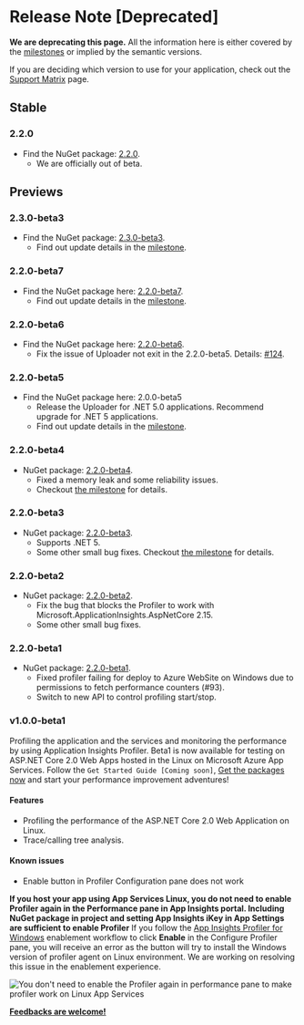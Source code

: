 # Release Note [Deprecated]

**We are deprecating this page.** All the information here is either covered by the [milestones](https://github.com/microsoft/ApplicationInsights-Profiler-AspNetCore/milestones?state=closed) or implied by the semantic versions.

If you are deciding which version to use for your application, check out the [Support Matrix](./SupportMatrix.md) page.

## Stable

### 2.2.0

* Find the NuGet package: [2.2.0](https://www.nuget.org/packages/Microsoft.ApplicationInsights.Profiler.AspNetCore/2.2.0).
  * We are officially out of beta.

## Previews

### 2.3.0-beta3

* Find the NuGet package: [2.3.0-beta3](https://www.nuget.org/packages/Microsoft.ApplicationInsights.Profiler.AspNetCore/2.3.0-beta3).
  * Find out update details in the [milestone](https://github.com/microsoft/ApplicationInsights-Profiler-AspNetCore/milestone/13).

### 2.2.0-beta7

* Find the NuGet package here: [2.2.0-beta7](https://www.nuget.org/packages/Microsoft.ApplicationInsights.Profiler.AspNetCore/2.2.0-beta7).
  * Find out update details in the [milestone](https://github.com/microsoft/ApplicationInsights-Profiler-AspNetCore/milestone/12?closed=1).

### 2.2.0-beta6

* Find the NuGet package here: [2.2.0-beta6](https://www.nuget.org/packages/Microsoft.ApplicationInsights.Profiler.AspNetCore/2.2.0-beta6).
  * Fix the issue of Uploader not exit in the 2.2.0-beta5. Details: [#124](https://github.com/microsoft/ApplicationInsights-Profiler-AspNetCore/issues/124).

### 2.2.0-beta5

* Find the NuGet package here: 2.0.0-beta5
  * Release the Uploader for .NET 5.0 applications. Recommend upgrade for .NET 5 applications.
  * Find out update details in the [milestone](https://github.com/microsoft/ApplicationInsights-Profiler-AspNetCore/milestone/11?closed=1).

### 2.2.0-beta4

* NuGet package: [2.2.0-beta4](https://www.nuget.org/packages/Microsoft.ApplicationInsights.Profiler.AspNetCore/2.2.0-beta4).
  * Fixed a memory leak and some reliability issues.
  * Checkout [the milestone](https://github.com/microsoft/ApplicationInsights-Profiler-AspNetCore/milestone/9?closed=1) for details.

### 2.2.0-beta3

* NuGet package: [2.2.0-beta3](https://www.nuget.org/packages/Microsoft.ApplicationInsights.Profiler.AspNetCore/2.2.0-beta3).
  * Supports .NET 5.
  * Some other small bug fixes. Checkout [the milestone](https://github.com/microsoft/ApplicationInsights-Profiler-AspNetCore/milestone/8?closed=1) for details.

### 2.2.0-beta2

* NuGet package: [2.2.0-beta2](https://www.nuget.org/packages/Microsoft.ApplicationInsights.Profiler.AspNetCore/2.2.0-beta2).
  * Fix the bug that blocks the Profiler to work with Microsoft.ApplicationInsights.AspNetCore 2.15.
  * Some other small bug fixes.

### 2.2.0-beta1

* NuGet package: [2.2.0-beta1](https://www.nuget.org/packages/Microsoft.ApplicationInsights.Profiler.AspNetCore/2.2.0-beta1).
  * Fixed profiler failing for deploy to Azure WebSite on Windows due to permissions to fetch performance counters (#93).
  * Switch to new API to control profiling start/stop.

### v1.0.0-beta1

Profiling the application and the services and monitoring the performance by using Application Insights Profiler. Beta1 is now available for testing on ASP.NET Core 2.0 Web Apps hosted in the Linux on Microsoft Azure App Services. Follow the `Get Started Guide [Coming soon]`, [Get the packages now](https://www.nuget.org/packages/Microsoft.ApplicationInsights.Profiler.AspNetCore/1.0.0-beta1) and start your performance improvement adventures!

#### Features

* Profiling the performance of the ASP.NET Core 2.0 Web Application on Linux.
* Trace/calling tree analysis.

#### Known issues

* Enable button in Profiler Configuration pane does not work

**If you host your app using App Services Linux, you do not need to enable Profiler again in the Performance pane in App Insights portal. Including NuGet package in project and setting App Insights iKey in App Settings are sufficient to enable Profiler**
If you follow the [App Insights Profiler for Windows](https://docs.microsoft.com/azure/application-insights/app-insights-profiler) enablement workflow to click **Enable** in the Configure Profiler pane, you will receive an error as the button will try to install the Windows version of profiler agent on Linux environment.
We are working on resolving this issue in the enablement experience.

![You don't need to enable the Profiler again in performance pane to make profiler work on Linux App Services](https://raw.githubusercontent.com/Microsoft/ApplicationInsights-Profiler-AspNetCore/master/media/issue-enable-profiler.PNG)

**[Feedbacks are welcome!](https://github.com/Microsoft/ApplicationInsights-Profiler-AspNetCore/issues)**
